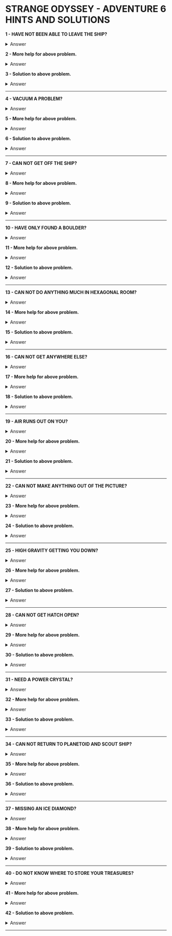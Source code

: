 # STRANGE ODYSSEY - ADVENTURE 6 HINTS AND SOLUTIONS

**1 - HAVE NOT BEEN ABLE TO LEAVE THE SHIP?**
<details><summary>Answer</summary>EXAMINE THE CONSOLE</details>

**2 - More help for above problem.**
<details><summary>Answer</summary>PUSH THE RED BUTTON</details>

**3 - Solution to above problem.**
<details><summary>Answer</summary>PUSH RED THEN GO DOOR</details>

---


**4 - VACUUM A PROBLEM?**
<details><summary>Answer</summary>WEAR THE SPACESUIT</details>

**5 - More help for above problem.**
<details><summary>Answer</summary>EXAMINE THE SPACESUIT</details>

**6 - Solution to above problem.**
<details><summary>Answer</summary>TO SAVE AIR YOU CAN OPEN AND CLOSE THE SPACESUIT</details>

---


**7 - CAN NOT GET OFF THE SHIP?**
<details><summary>Answer</summary>IT IS A SIMPLE ACTION</details>

**8 - More help for above problem.**
<details><summary>Answer</summary>GO FOR IT</details>

**9 - Solution to above problem.**
<details><summary>Answer</summary>JUMP FROM OUTSIDE THE AIRLOCK ON THE LEDGE</details>

---


**10 - HAVE ONLY FOUND A BOULDER?**
<details><summary>Answer</summary>EXAMINE PHASER</details>

**11 - More help for above problem.**
<details><summary>Answer</summary>SET PHASER TO DESTROY - USE TWO COMMANDS</details>

**12 - Solution to above problem.**
<details><summary>Answer</summary>SET PHASER - TO DESTROY - SHOOT BOULDER</details>

---


**13 - CAN NOT DO ANYTHING MUCH IN HEXAGONAL ROOM?**
<details><summary>Answer</summary>EXAMINE PLASTIC AND TRY - HELP -</details>

**14 - More help for above problem.**
<details><summary>Answer</summary>BE GENTLE - AFTER FEELING DISORIENTED LEAVE THE ROOM</details>

**15 - Solution to above problem.**
<details><summary>Answer</summary>PULL ROD - PUSH ROD - TOUCH PLASTIC - GO CURTAIN</details>

---


**16 - CAN NOT GET ANYWHERE ELSE?**
<details><summary>Answer</summary>REPEAT</details>

**17 - More help for above problem.**
<details><summary>Answer</summary>DO IT AGAIN THERE ARE 6 MAIN LOCATIONS SERVICED BY THE GATEWAY</details>

**18 - Solution to above problem.**
<details><summary>Answer</summary>PULL ROD - PUSH ROD - TOUCH PLASTIC</details>

---


**19 - AIR RUNS OUT ON YOU?**
<details><summary>Answer</summary>OPEN THE SUIT IF THE GAUGE SAYS THE AIR IS BREATHABLE</details>

**20 - More help for above problem.**
<details><summary>Answer</summary>PLAY AROUND IN THE ALIEN SPACE SHIP</details>

**21 - Solution to above problem.**
<details><summary>Answer</summary>CONNECT HOSE IN ALIEN SHIP - PUSH BLACK - PUSH WHITE</details>

---


**22 - CAN NOT MAKE ANYTHING OUT OF THE PICTURE?**
<details><summary>Answer</summary>WEAR GOGGLES</details>

**23 - More help for above problem.**
<details><summary>Answer</summary>EXAMINE GOGGLES</details>

**24 - Solution to above problem.**
<details><summary>Answer</summary>PUSH BUTTON ON GOGGLES - WEAR GOGGLES - EXAMINE PAINTING</details>

---


**25 - HIGH GRAVITY GETTING YOU DOWN?**
<details><summary>Answer</summary>GOGGLES AND PAINTING IS THE CLUE</details>

**26 - More help for above problem.**
<details><summary>Answer</summary>EXAMINE SCULPTURE</details>

**27 - Solution to above problem.**
<details><summary>Answer</summary>GET BELT FROM SCULPTURE - WEAR BELT - TWIST BUCKLE -</details>

---


**28 - CAN NOT GET HATCH OPEN?**
<details><summary>Answer</summary>HIGH GRAVITY WORLD HOLDS THE CLUE</details>

**29 - More help for above problem.**
<details><summary>Answer</summary>PRY OPEN THE HATCH</details>

**30 - Solution to above problem.**
<details><summary>Answer</summary>PRY OPEN THE HATCH WITH THE METAL FROM THE MINING COLONY</details>

---


**31 - NEED A POWER CRYSTAL?**
<details><summary>Answer</summary>EXAMINE THE BROKEN CRYSTAL</details>

**32 - More help for above problem.**
<details><summary>Answer</summary>WHAT DO YOU REMEMBER IN THAT SHAPE</details>

**33 - Solution to above problem.**
<details><summary>Answer</summary>BREAK OFF THE ROD IN THE HEXAGONAL ROOM AND USE IT</details>

---


**34 - CAN NOT RETURN TO PLANETOID AND SCOUT SHIP?**
<details><summary>Answer</summary>USING THE ROD YOU MUST RESET THE GATEWAY</details>

**35 - More help for above problem.**
<details><summary>Answer</summary>PUSH PULL TOUCH - THIS SEQUENCE IS TOO LONG</details>

**36 - Solution to above problem.**
<details><summary>Answer</summary>PULL ROD - TOUCH PLASTIC - PUSH ROD - TOUCH PLASTIC - GO CURTAIN</details>

---


**37 - MISSING AN ICE DIAMOND?**
<details><summary>Answer</summary>ICE HOUND AND METHANE SNOW STORM THEN EXPLORE</details>

**38 - More help for above problem.**
<details><summary>Answer</summary>DIG IN GRASSY PLAIN</details>

**39 - Solution to above problem.**
<details><summary>Answer</summary>DROP HOUND IN METHANE SNOW STORM THEN EXPLORE WITH THE ICE PICK AND PHASER</details>

---


**40 - DO NOT KNOW WHERE TO STORE YOUR TREASURES?**
<details><summary>Answer</summary>BLAST OFF IN YOUR SCOUT SHIP</details>

**41 - More help for above problem.**
<details><summary>Answer</summary>EXAMINE CONSOLE</details>

**42 - Solution to above problem.**
<details><summary>Answer</summary>PUSH BLUE BUTTON ON CONSOLE</details>

---
